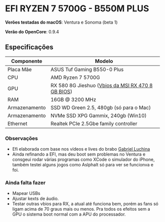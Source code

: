 # EFI RYZEN 7 5700G - B550M PLUS


**Verões testadas do macOS**: Ventura e Sonoma (beta 1)

**Verão do OpenCore**: 0.9.4

## Especificações

| **Componente** | **Modelo**                       |
| ------------- | ------------------------------- |
| Placa Mãe     | ASUS Tuf Gaming B550-0 Plus     |
| CPU           | AMD Ryzen 7 5700G               |
| GPU           | RX 580 8G Jieshuo ([Vbios da MSI RX 470 8 GB BIOS][vbios-gpu])        |
| RAM           | 16GB @ 3200 MHz                 |
| Armazenamento | SSD WD Green 2.5, 480gb (só para o Mac)     |
| Armazenamento | NVMe SSD XPG Gammix, 240gb (Win10)     |
| Ethernet      | Realtek PCIe 2.5Gbe family controller |

### Observações
- Efi elaborada com base nos vídeos e lives do brabo [Gabriel Luchina][universo-hackintosh]
- Ainda refinando a EFI, mas deu boot sem problemas no Ventura e consgeui rodar várias programas como XCode o simulador do iPhone, também testei alguns jogos como Aslphalt só para ver se funcionva e foi.

### Ainda falta fazer
- Mapear USBs
- Ajustar kexts de áudio.
- Testar outras vbios para RX, a atual até funciona bem, porém as fans só ligam acima de 70 graus mais ou menos. Pra todos os efeitos sem a GPU o sistema boot normal com a APU do processador.


[vbios-gpu]: https://www.techpowerup.com/vgabios/189348/msi-rx470-8192-161121
[universo-hackintosh]: https://www.youtube.com/channel/UCZl_huXnf8T4e0dHv5zdFlw
